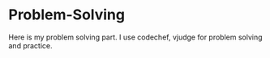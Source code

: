 # Problem-Solving
Here is my problem solving part. I use codechef, vjudge for problem solving and practice.
